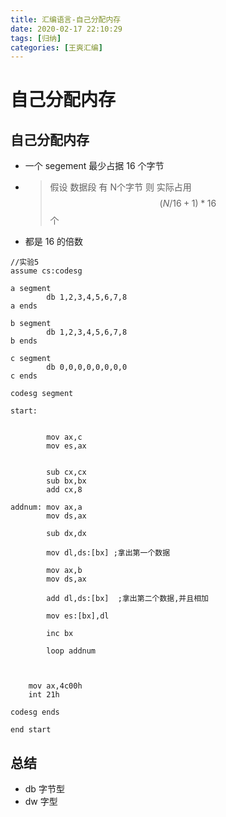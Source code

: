 ```yaml
---
title: 汇编语言-自己分配内存
date: 2020-02-17 22:10:29
tags: [归纳]
categories: [王爽汇编]
---
```


# 自己分配内存

## 自己分配内存

- 一个 segement 最少占据 16 个字节
- > 假设 数据段 有 N个字节 则 实际占用 $$(N/16 + 1)*16$$ 个
- 都是 16 的倍数

```Assembly
//实验5
assume cs:codesg

a segment
		db 1,2,3,4,5,6,7,8
a ends

b segment
		db 1,2,3,4,5,6,7,8
b ends

c segment
		db 0,0,0,0,0,0,0,0
c ends

codesg segment

start:


		mov ax,c
		mov es,ax


		sub cx,cx
		sub bx,bx
		add cx,8

addnum: mov ax,a
		mov ds,ax

		sub dx,dx

		mov dl,ds:[bx] ;拿出第一个数据

		mov ax,b
		mov ds,ax

		add dl,ds:[bx]  ;拿出第二个数据,并且相加

		mov es:[bx],dl

		inc bx

		loop addnum



	mov ax,4c00h
	int 21h

codesg ends

end start
```



## 总结

- db 字节型
- dw 字型
